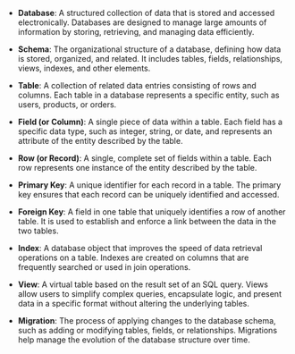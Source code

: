 - **Database**: A structured collection of data that is stored and accessed electronically. Databases are designed to manage large amounts of information by storing, retrieving, and managing data efficiently.

- **Schema**: The organizational structure of a database, defining how data is stored, organized, and related. It includes tables, fields, relationships, views, indexes, and other elements.

- **Table**: A collection of related data entries consisting of rows and columns. Each table in a database represents a specific entity, such as users, products, or orders.

- **Field (or Column)**: A single piece of data within a table. Each field has a specific data type, such as integer, string, or date, and represents an attribute of the entity described by the table.

- **Row (or Record)**: A single, complete set of fields within a table. Each row represents one instance of the entity described by the table.

- **Primary Key**: A unique identifier for each record in a table. The primary key ensures that each record can be uniquely identified and accessed.

- **Foreign Key**: A field in one table that uniquely identifies a row of another table. It is used to establish and enforce a link between the data in the two tables.

- **Index**: A database object that improves the speed of data retrieval operations on a table. Indexes are created on columns that are frequently searched or used in join operations.

- **View**: A virtual table based on the result set of an SQL query. Views allow users to simplify complex queries, encapsulate logic, and present data in a specific format without altering the underlying tables.

- **Migration**: The process of applying changes to the database schema, such as adding or modifying tables, fields, or relationships. Migrations help manage the evolution of the database structure over time.
